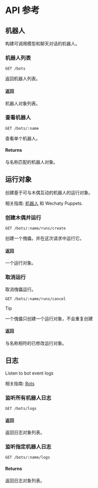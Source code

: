 # API 参考

## 机器人

构建可调用模型和聊天对话的机器人。

### 机器人列表

`GET /bots`

返回机器人列表。

#### 返回

机器人对象列表。

### 查看机器人

`GET /bots/:name`

查看单个机器人。

#### Returns

与名称匹配的机器人对象。

## 运行对象

创建基于可与木偶互动的机器人的运行对象。

相关指南: [机器人](#机器人) 和 Wechaty Puppets.

### 创建木偶并运行

`GET /bots/:name/runs/create`

创建一个傀儡，并在这次请求中运行它。

#### 返回

一个运行对象。

### 取消运行

取消傀儡运行。

`GET /bots/:name/runs/cancel`

> [!TIP]
> 一个傀儡只创建一个运行对象，不会重复创建

#### 返回

与名称相符的已修改运行对象。

## 日志

Listen to bot event logs

相关指南: [Bots](#bots)

### 监听所有机器人日志

`GET /bots/logs`

#### 返回

返回日志对象列表。

### 监听指定机器人日志

`GET /bots/:name/logs`

#### Returns

返回日志对象列表。
